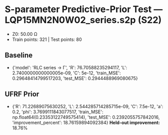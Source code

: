 # S-parameter Predictive-Prior Test — LQP15MN2N0W02_series.s2p (S22)
- Z0: 50.00 Ω
- Train points: 321  |  Test points: 80

## Baseline
- {'model': 'RLC series -> Γ', 'R': 76.70588235294117, 'L': 2.7400000000000005e-09, 'C': 5e-12, 'train_MSE': 0.29648414799517203, 'test_MSE': 0.2944488969080675}

## UFRF Prior
- {'R': 71.22689075630252, 'L': 2.544285714285715e-09, 'C': 7.5e-12, 'a': 0.2, 'phi': 3.7699111843077517, 'train_MSE': np.float64(0.23353122749575414), 'test_MSE': 0.2392055757842016, 'improvement_percent': 18.76159894092384}
**Held-out improvement:** 18.76%